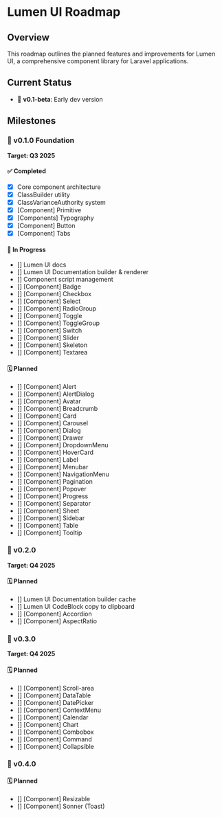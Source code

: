 # Lumen UI Roadmap

## Overview
This roadmap outlines the planned features and improvements for Lumen UI, a comprehensive component library for Laravel applications.

## Current Status
- 🚧 **v0.1-beta**: Early dev version

## Milestones

### 🚧 v0.1.0 Foundation
**Target: Q3 2025**

#### ✅ Completed
- [x] Core component architecture
- [x] ClassBuilder utility
- [x] ClassVarianceAuthority system
- [x] [Component] Primitive
- [x] [Components] Typography
- [x] [Component] Button
- [x] [Component] Tabs

#### 🚧 In Progress
- [] Lumen UI docs
- [] Lumen UI Documentation builder & renderer
- [] Component script management
- [] [Component] Badge
- [] [Component] Checkbox
- [] [Component] Select
- [] [Component] RadioGroup
- [] [Component] Toggle
- [] [Component] ToggleGroup
- [] [Component] Switch
- [] [Component] Slider
- [] [Component] Skeleton
- [] [Component] Textarea

#### 🗓️ Planned
- [] [Component] Alert
- [] [Component] AlertDialog
- [] [Component] Avatar
- [] [Component] Breadcrumb
- [] [Component] Card
- [] [Component] Carousel
- [] [Component] Dialog
- [] [Component] Drawer
- [] [Component] DropdownMenu
- [] [Component] HoverCard
- [] [Component] Label
- [] [Component] Menubar
- [] [Component] NavigationMenu
- [] [Component] Pagination
- [] [Component] Popover
- [] [Component] Progress
- [] [Component] Separator
- [] [Component] Sheet
- [] [Component] Sidebar
- [] [Component] Table
- [] [Component] Tooltip

### 🚧 v0.2.0
**Target: Q4 2025**

#### 🗓️ Planned
- [] Lumen UI Documentation builder cache
- [] Lumen UI CodeBlock copy to clipboard
- [] [Component] Accordion
- [] [Component] AspectRatio

### 🚧 v0.3.0 
**Target: Q4 2025**

#### 🗓️ Planned
- [] [Component] Scroll-area
- [] [Component] DataTable
- [] [Component] DatePicker
- [] [Component] ContextMenu
- [] [Component] Calendar
- [] [Component] Chart
- [] [Component] Combobox
- [] [Component] Command
- [] [Component] Collapsible

### 🚧 v0.4.0

#### 🗓️ Planned
- [] [Component] Resizable
- [] [Component] Sonner (Toast)
